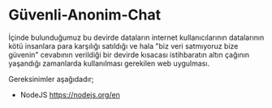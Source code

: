 # Güvenli-Anonim-Chat

İçinde bulunduğumuz bu devirde dataların internet kullanıcılarının datalarının kötü insanlara para karşılığı satıldığı ve hala "biz veri satmıyoruz bize güvenin" cevabının verildiği bir devirde kısacası istihbaratın altın çağının yaşandığı zamanlarda kullanılması gerekilen web uygulması.

Gereksinimler aşağıdadır;
  - NodeJS
  https://nodejs.org/en
